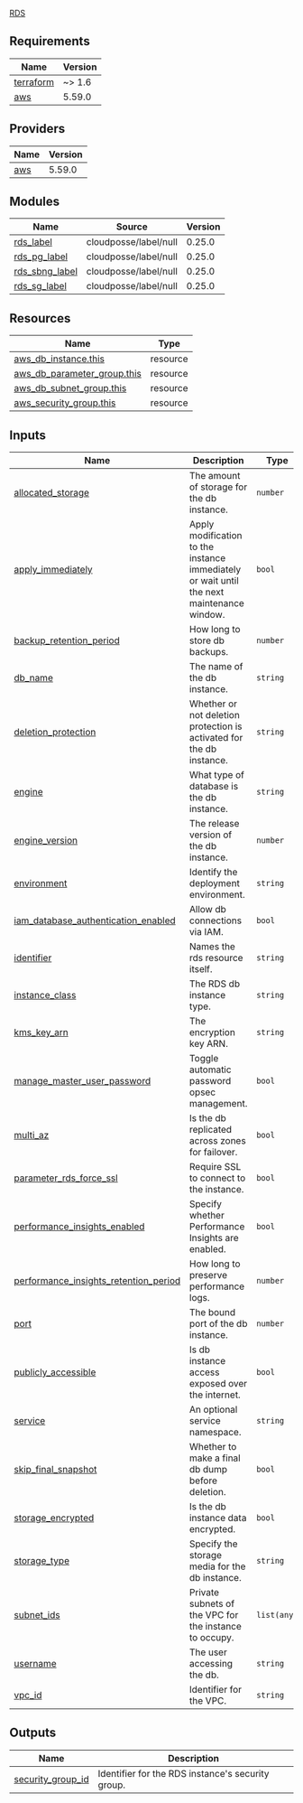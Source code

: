 [RDS](https://aws.amazon.com/rds/)

<!-- BEGIN_TF_DOCS -->
## Requirements

| Name | Version |
|------|---------|
| <a name="requirement_terraform"></a> [terraform](#requirement\_terraform) | ~> 1.6 |
| <a name="requirement_aws"></a> [aws](#requirement\_aws) | 5.59.0 |

## Providers

| Name | Version |
|------|---------|
| <a name="provider_aws"></a> [aws](#provider\_aws) | 5.59.0 |

## Modules

| Name | Source | Version |
|------|--------|---------|
| <a name="module_rds_label"></a> [rds\_label](#module\_rds\_label) | cloudposse/label/null | 0.25.0 |
| <a name="module_rds_pg_label"></a> [rds\_pg\_label](#module\_rds\_pg\_label) | cloudposse/label/null | 0.25.0 |
| <a name="module_rds_sbng_label"></a> [rds\_sbng\_label](#module\_rds\_sbng\_label) | cloudposse/label/null | 0.25.0 |
| <a name="module_rds_sg_label"></a> [rds\_sg\_label](#module\_rds\_sg\_label) | cloudposse/label/null | 0.25.0 |

## Resources

| Name | Type |
|------|------|
| [aws_db_instance.this](https://registry.terraform.io/providers/hashicorp/aws/5.59.0/docs/resources/db_instance) | resource |
| [aws_db_parameter_group.this](https://registry.terraform.io/providers/hashicorp/aws/5.59.0/docs/resources/db_parameter_group) | resource |
| [aws_db_subnet_group.this](https://registry.terraform.io/providers/hashicorp/aws/5.59.0/docs/resources/db_subnet_group) | resource |
| [aws_security_group.this](https://registry.terraform.io/providers/hashicorp/aws/5.59.0/docs/resources/security_group) | resource |

## Inputs

| Name | Description | Type | Default | Required |
|------|-------------|------|---------|:--------:|
| <a name="input_allocated_storage"></a> [allocated\_storage](#input\_allocated\_storage) | The amount of storage for the db instance. | `number` | n/a | yes |
| <a name="input_apply_immediately"></a> [apply\_immediately](#input\_apply\_immediately) | Apply modification to the instance immediately or wait until the next maintenance window. | `bool` | n/a | yes |
| <a name="input_backup_retention_period"></a> [backup\_retention\_period](#input\_backup\_retention\_period) | How long to store db backups. | `number` | n/a | yes |
| <a name="input_db_name"></a> [db\_name](#input\_db\_name) | The name of the db instance. | `string` | n/a | yes |
| <a name="input_deletion_protection"></a> [deletion\_protection](#input\_deletion\_protection) | Whether or not deletion protection is activated for the db instance. | `string` | n/a | yes |
| <a name="input_engine"></a> [engine](#input\_engine) | What type of database is the db instance. | `string` | n/a | yes |
| <a name="input_engine_version"></a> [engine\_version](#input\_engine\_version) | The release version of the db instance. | `number` | n/a | yes |
| <a name="input_environment"></a> [environment](#input\_environment) | Identify the deployment environment. | `string` | n/a | yes |
| <a name="input_iam_database_authentication_enabled"></a> [iam\_database\_authentication\_enabled](#input\_iam\_database\_authentication\_enabled) | Allow db connections via IAM. | `bool` | n/a | yes |
| <a name="input_identifier"></a> [identifier](#input\_identifier) | Names the rds resource itself. | `string` | n/a | yes |
| <a name="input_instance_class"></a> [instance\_class](#input\_instance\_class) | The RDS db instance type. | `string` | n/a | yes |
| <a name="input_kms_key_arn"></a> [kms\_key\_arn](#input\_kms\_key\_arn) | The encryption key ARN. | `string` | n/a | yes |
| <a name="input_manage_master_user_password"></a> [manage\_master\_user\_password](#input\_manage\_master\_user\_password) | Toggle automatic password opsec management. | `bool` | n/a | yes |
| <a name="input_multi_az"></a> [multi\_az](#input\_multi\_az) | Is the db replicated across zones for failover. | `bool` | n/a | yes |
| <a name="input_parameter_rds_force_ssl"></a> [parameter\_rds\_force\_ssl](#input\_parameter\_rds\_force\_ssl) | Require SSL to connect to the instance. | `bool` | n/a | yes |
| <a name="input_performance_insights_enabled"></a> [performance\_insights\_enabled](#input\_performance\_insights\_enabled) | Specify whether Performance Insights are enabled. | `bool` | n/a | yes |
| <a name="input_performance_insights_retention_period"></a> [performance\_insights\_retention\_period](#input\_performance\_insights\_retention\_period) | How long to preserve performance logs. | `number` | n/a | yes |
| <a name="input_port"></a> [port](#input\_port) | The bound port of the db instance. | `number` | n/a | yes |
| <a name="input_publicly_accessible"></a> [publicly\_accessible](#input\_publicly\_accessible) | Is db instance access exposed over the internet. | `bool` | n/a | yes |
| <a name="input_service"></a> [service](#input\_service) | An optional service namespace. | `string` | `null` | no |
| <a name="input_skip_final_snapshot"></a> [skip\_final\_snapshot](#input\_skip\_final\_snapshot) | Whether to make a final db dump before deletion. | `bool` | n/a | yes |
| <a name="input_storage_encrypted"></a> [storage\_encrypted](#input\_storage\_encrypted) | Is the db instance data encrypted. | `bool` | n/a | yes |
| <a name="input_storage_type"></a> [storage\_type](#input\_storage\_type) | Specify the storage media for the db instance. | `string` | n/a | yes |
| <a name="input_subnet_ids"></a> [subnet\_ids](#input\_subnet\_ids) | Private subnets of the VPC for the instance to occupy. | `list(any)` | n/a | yes |
| <a name="input_username"></a> [username](#input\_username) | The user accessing the db. | `string` | n/a | yes |
| <a name="input_vpc_id"></a> [vpc\_id](#input\_vpc\_id) | Identifier for the VPC. | `string` | n/a | yes |

## Outputs

| Name | Description |
|------|-------------|
| <a name="output_security_group_id"></a> [security\_group\_id](#output\_security\_group\_id) | Identifier for the RDS instance's security group. |
<!-- END_TF_DOCS -->